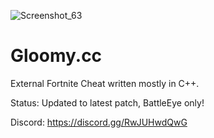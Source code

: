 ![Screenshot_63](https://user-images.githubusercontent.com/70964202/166455725-1a07a847-6e47-4fc4-985d-ca6a3eacab69.png)

# Gloomy.cc

External Fortnite Cheat written mostly in C++.

Status: Updated to latest patch, BattleEye only!

Discord: https://discord.gg/RwJUHwdQwG
